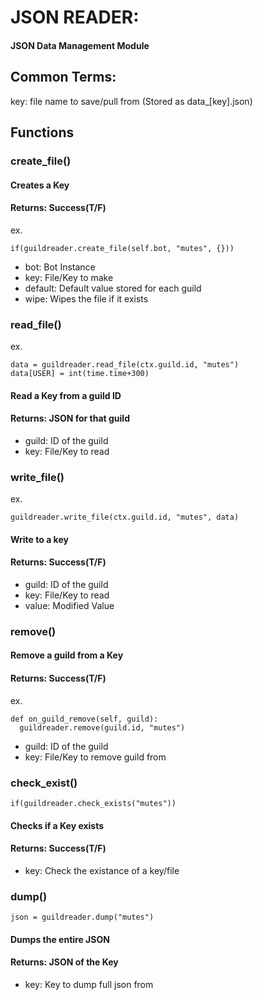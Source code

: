 # JSON READER:
#### JSON Data Management Module

## Common Terms:

key: file name to save/pull from (Stored as data_[key].json)

## Functions

### create_file()

#### Creates a Key
#### Returns: Success(T/F)

ex.
```
if(guildreader.create_file(self.bot, "mutes", {}))
```

* bot: Bot Instance
* key: File/Key to make
* default: Default value stored for each guild
* wipe: Wipes the file if it exists

### read_file()

ex.
```
data = guildreader.read_file(ctx.guild.id, "mutes")
data[USER] = int(time.time+300)
```

#### Read a Key from a guild ID
#### Returns: JSON for that guild

* guild: ID of the guild
* key: File/Key to read

### write_file()

ex.
```
guildreader.write_file(ctx.guild.id, "mutes", data)
```

#### Write to a key
#### Returns: Success(T/F)

* guild: ID of the guild
* key: File/Key to read
* value: Modified Value

### remove()

#### Remove a guild from a Key
#### Returns: Success(T/F)

ex.
```
def on_guild_remove(self, guild):
  guildreader.remove(guild.id, "mutes")
```

* guild: ID of the guild
* key: File/Key to remove guild from

### check_exist()

```
if(guildreader.check_exists("mutes"))
```

#### Checks if a Key exists
#### Returns: Success(T/F)

* key: Check the existance of a key/file

### dump()

```
json = guildreader.dump("mutes")
```

#### Dumps the entire JSON
#### Returns: JSON of the Key

* key: Key to dump full json from
